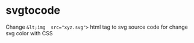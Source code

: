 # svgtocode
Change ```&lt;img  src="xyz.svg">``` html tag to svg source code for change svg color with CSS
